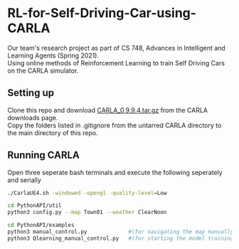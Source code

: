 # RL-for-Self-Driving-Car-using-CARLA
Our team's research project as part of CS 748, Advances in Intelligent and Learning Agents (Spring 2021).  
Using online methods of Reinforcement Learning to train Self Driving Cars on the CARLA simulator.



## Setting up
Clone this repo and download [CARLA_0.9.9.4.tar.gz](https://drive.google.com/open?id=1p5qdXU4hVS2k5BOYSlEm7v7_ez3Et9bP) from the CARLA  downloads page.  
Copy the folders listed in .gitignore from the untarred CARLA directory to the main directory of this repo.


## Running CARLA

Open three seperate bash terminals and execute the following seperately and serially

```sh
./CarlaUE4.sh -windowed -opengl -quality-level=Low
```

```sh
cd PythonAPI/util
python3 config.py --map Town01 --weather ClearNoon
```

```sh
cd PythonAPI/examples
python3 manual_control.py             #(for navigating the map manually)
python3 Qlearning_manual_control.py   #(for starting the model training)
```


